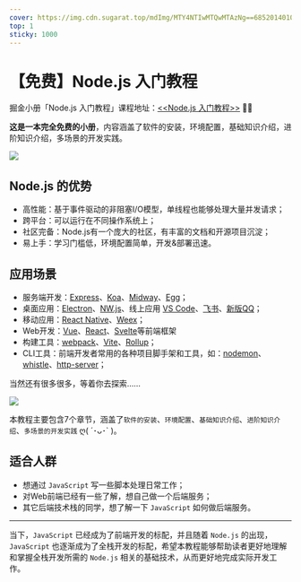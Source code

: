 ```yaml
---
cover: https://img.cdn.sugarat.top/mdImg/MTY4NTIwMTQwMTAzNg==685201401036
top: 1
sticky: 1000
---
```

# 【免费】Node.js 入门教程
掘金小册「Node.js 入门教程」课程地址：[<<Node.js 入门教程>>](https://juejin.cn/book/7304230207953567755) 👍🏻

**这是一本完全免费的小册**，内容涵盖了软件的安装，环境配置，基础知识介绍，进阶知识介绍，多场景的开发实践。

![](https://img.cdn.sugarat.top/mdImg/MTcwMjgwNzI2MjUwNg==702807262506)

## Node.js 的优势

*   高性能：基于事件驱动的非阻塞I/O模型，单线程也能够处理大量并发请求；
*   跨平台：可以运行在不同操作系统上；
*   社区完备：Node.js有一个庞大的社区，有丰富的文档和开源项目沉淀；
*   易上手：学习门槛低，环境配置简单，开发&部署迅速。

## 应用场景

*   服务端开发：[Express](https://expressjs.com/)、[Koa](https://koajs.com/#application)、[Midway](https://midwayjs.org/)、[Egg](https://www.eggjs.org/zh-CN)；
*   桌面应用：[Electron](https://www.electronjs.org/)、[NW.js](https://nwjs.io/)、线上应用 [VS Code](https://code.visualstudio.com/)、[飞书](https://www.feishu.cn/)、[新版QQ](https://im.qq.com/macqq/index.shtml)；
*   移动应用：[React Native](https://reactnative.cn/)、[Weex](https://weexapp.com/zh/)；
*   Web开发：[Vue](https://cn.vuejs.org/)、[React](https://zh-hans.react.dev/)、[Svelte](https://www.svelte.cn/)等前端框架
*   构建工具：[webpack](https://webpack.docschina.org/)、[Vite](https://cn.vitejs.dev/)、[Rollup](https://rollupjs.org/)；
*   CLI工具：前端开发者常用的各种项目脚手架和工具，如：[nodemon](https://www.npmjs.com/package/nodemon)、[whistle](https://github.com/avwo/whistle)、[http-server](https://www.npmjs.com/package/http-server)；

当然还有很多很多，等着你去探索……

![](https://img.cdn.sugarat.top/mdImg/MTY4NTIwMTQwMTAzNg==685201401036)

本教程主要包含7个章节，涵盖了`软件的安装`、`环境配置`、`基础知识介绍`、`进阶知识介绍`、`多场景的开发实践` ღ( ´･ᴗ･\` )。

## 适合人群

*   想通过 `JavaScript` 写一些脚本处理日常工作；
*   对Web前端已经有一些了解，想自己做一个后端服务；
*   其它后端技术栈的同学，想了解一下 `JavaScript` 如何做后端服务。

---

当下，`JavaScript` 已经成为了前端开发的标配，并且随着 `Node.js` 的出现，`JavaScript` 也逐渐成为了全栈开发的标配，希望本教程能够帮助读者更好地理解和掌握全栈开发所需的 `Node.js` 相关的基础技术，从而更好地完成实际开发工作。